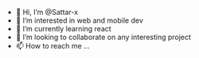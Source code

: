 - 👋 Hi, I’m @Sattar-x
- 👀 I’m interested in web and mobile dev
- 🌱 I’m currently learning react
- 💞️ I’m looking to collaborate on any interesting project
- 📫 How to reach me ...

<!---
Sattar-x/Sattar-x is a ✨ special ✨ repository because its `README.md` (this file) appears on your GitHub profile.
You can click the Preview link to take a look at your changes.
--->
